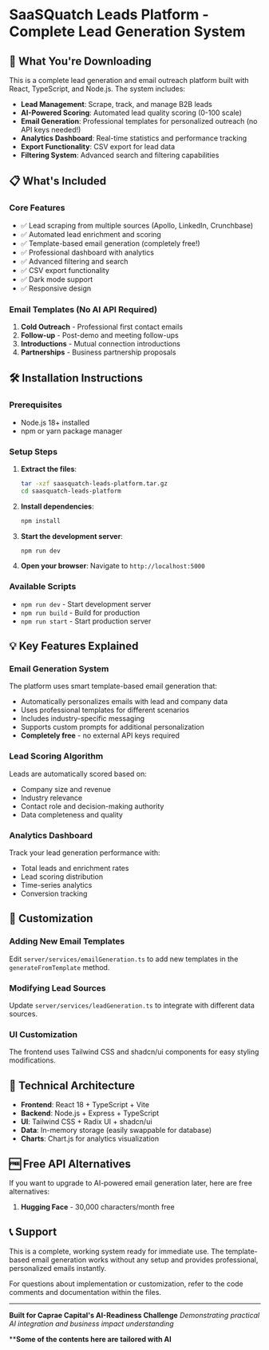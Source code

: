 # SaaSQuatch Leads Platform - Complete Lead Generation System

## 🚀 What You're Downloading

This is a complete lead generation and email outreach platform built with React, TypeScript, and Node.js. The system includes:

- **Lead Management**: Scrape, track, and manage B2B leads
- **AI-Powered Scoring**: Automated lead quality scoring (0-100 scale)
- **Email Generation**: Professional templates for personalized outreach (no API keys needed!)
- **Analytics Dashboard**: Real-time statistics and performance tracking
- **Export Functionality**: CSV export for lead data
- **Filtering System**: Advanced search and filtering capabilities

## 📋 What's Included

### Core Features
- ✅ Lead scraping from multiple sources (Apollo, LinkedIn, Crunchbase)
- ✅ Automated lead enrichment and scoring
- ✅ Template-based email generation (completely free!)
- ✅ Professional dashboard with analytics
- ✅ Advanced filtering and search
- ✅ CSV export functionality
- ✅ Dark mode support
- ✅ Responsive design

### Email Templates (No AI API Required)
1. **Cold Outreach** - Professional first contact emails
2. **Follow-up** - Post-demo and meeting follow-ups  
3. **Introductions** - Mutual connection introductions
4. **Partnerships** - Business partnership proposals

## 🛠️ Installation Instructions

### Prerequisites
- Node.js 18+ installed
- npm or yarn package manager

### Setup Steps

1. **Extract the files**:
   ```bash
   tar -xzf saasquatch-leads-platform.tar.gz
   cd saasquatch-leads-platform
   ```

2. **Install dependencies**:
   ```bash
   npm install
   ```

3. **Start the development server**:
   ```bash
   npm run dev
   ```

4. **Open your browser**:
   Navigate to `http://localhost:5000`

### Available Scripts
- `npm run dev` - Start development server
- `npm run build` - Build for production
- `npm run start` - Start production server

## 💡 Key Features Explained

### Email Generation System
The platform uses smart template-based email generation that:
- Automatically personalizes emails with lead and company data
- Uses professional templates for different scenarios
- Includes industry-specific messaging
- Supports custom prompts for additional personalization
- **Completely free** - no external API keys required

### Lead Scoring Algorithm
Leads are automatically scored based on:
- Company size and revenue
- Industry relevance
- Contact role and decision-making authority
- Data completeness and quality

### Analytics Dashboard
Track your lead generation performance with:
- Total leads and enrichment rates
- Lead scoring distribution
- Time-series analytics
- Conversion tracking

## 🔧 Customization

### Adding New Email Templates
Edit `server/services/emailGeneration.ts` to add new templates in the `generateFromTemplate` method.

### Modifying Lead Sources
Update `server/services/leadGeneration.ts` to integrate with different data sources.

### UI Customization
The frontend uses Tailwind CSS and shadcn/ui components for easy styling modifications.

## 📝 Technical Architecture

- **Frontend**: React 18 + TypeScript + Vite
- **Backend**: Node.js + Express + TypeScript
- **UI**: Tailwind CSS + Radix UI + shadcn/ui
- **Data**: In-memory storage (easily swappable for database)
- **Charts**: Chart.js for analytics visualization

## 🆓 Free API Alternatives

If you want to upgrade to AI-powered email generation later, here are free alternatives:

1. **Hugging Face** - 30,000 characters/month free

## 📞 Support

This is a complete, working system ready for immediate use. The template-based email generation works without any setup and provides professional, personalized emails instantly.

For questions about implementation or customization, refer to the code comments and documentation within the files.

---

**Built for Caprae Capital's AI-Readiness Challenge**
*Demonstrating practical AI integration and business impact understanding*


******Some of the contents here are tailored with AI****